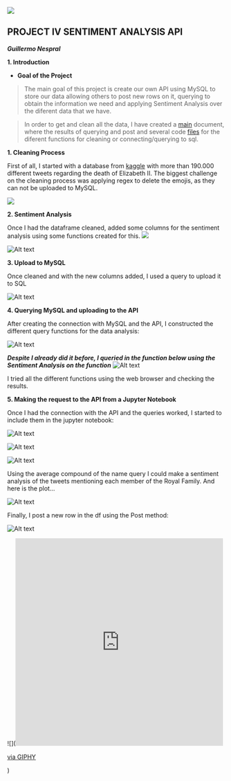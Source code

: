 ![](C:/Users/gnsg3/Desktop/Ironhack/Projects/Project_4.0/project-IV-sentiment-analysis-api/data/Portada.png)


 ## PROJECT IV SENTIMENT ANALYSIS API
***Guillermo Nespral***


**1. Introduction**

- **Goal of the Project**

> The main goal of this project is create our own API using MySQL to store our data allowing others to post new rows on it, querying to obtain the information we need and applying Sentiment Analysis over the diferent data that we have.


>In order to get and clean all the data, I have created a [main](https://github.com/GuilleNes/project-IV-sentiment-analysis-api/blob/main/main.ipynb) document, where the results of querying and post and several code [files](https://github.com/GuilleNes/project-IV-sentiment-analysis-api/tree/main/src) for the diferent functions for cleaning or connecting/querying to sql.


**1. Cleaning Process**

First of all, I started with a database from [kaggle](https://www.kaggle.com/) with more than 190.000 different tweets regarding the death of Elizabeth II.  The biggest challenge on the cleaning process was applying regex to delete the emojis, as they can not be uploaded to MySQL.



![](https://github.com/GuilleNes/project-IV-sentiment-analysis-api/blob/main/data/Regex.jpg)


**2. Sentiment Analysis**

Once I had the dataframe cleaned, added some columns for the sentiment analysis using some functions created for this.
![](https://github.com/GuilleNes/project-IV-sentiment-analysis-api/blob/main/data/Sentiment_analysis.jpg)

![Alt text](https://github.com/GuilleNes/project-IV-sentiment-analysis-api/blob/main/data/Sentiment_df.jpg)

**3. Upload to MySQL**

Once cleaned and with the new columns added, I used a query to upload it to SQL

![Alt text](https://github.com/GuilleNes/project-IV-sentiment-analysis-api/blob/main/data/Mysql_query.jpg)


**4. Querying MySQL and uploading to the API**

After creating the connection with MySQL and the API, I constructed the different query functions for the data analysis:

![Alt text](https://github.com/GuilleNes/project-IV-sentiment-analysis-api/blob/main/data/Querying_functions.jpg)

*****Despite I already did it before, I queried in the function below using the Sentiment Analysis on the function*****
![Alt text](https://github.com/GuilleNes/project-IV-sentiment-analysis-api/blob/main/data/API_functions.jpg)

I tried all the different functions using the web browser and checking the results.

**5. Making the request to the API from a Jupyter Notebook**

Once I had the connection with the API and the queries worked, I started to include them in the jupyter notebook:


![Alt text](https://github.com/GuilleNes/project-IV-sentiment-analysis-api/blob/main/data/Jupyter_query_1.jpg)


![Alt text](https://github.com/GuilleNes/project-IV-sentiment-analysis-api/blob/main/data/Jupyter_query_2.jpg)


![Alt text](https://github.com/GuilleNes/project-IV-sentiment-analysis-api/blob/main/data/Jupyter_query_3.jpg)


Using the average compound of the name query I could make a sentiment analysis of the tweets mentioning each member of the Royal Family. And here is the plot... 

![Alt text](https://github.com/GuilleNes/project-IV-sentiment-analysis-api/blob/main/data/Jupyter_query_5.jpg)


Finally, I post a new row in the df using the Post method:

![Alt text](https://github.com/GuilleNes/project-IV-sentiment-analysis-api/blob/main/data/Jupyter_query_4.jpg)


![](<iframe src="https://giphy.com/embed/fUMsFIbDNjKg1I65dY" width="480" height="480" frameBorder="0" class="giphy-embed" allowFullScreen></iframe><p><a href="https://giphy.com/gifs/homeofcricket-london-mcc-lords-fUMsFIbDNjKg1I65dY">via GIPHY</a></p>)





  



